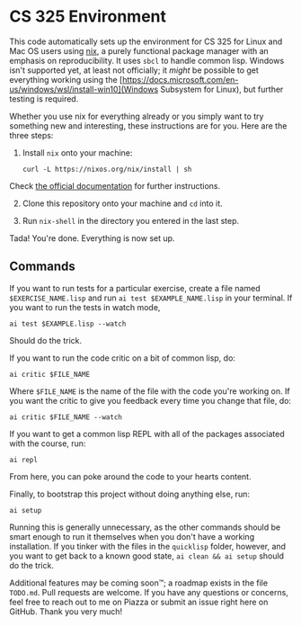 # CS 325 Environment

This code automatically sets up the environment for CS 325 for Linux and Mac OS users using [nix](https://nixos.org/), a purely functional package manager with an emphasis on reproducibility. It uses `sbcl` to handle common lisp. Windows isn't supported yet, at least not officially; it _might_ be possible to get everything working using the [https://docs.microsoft.com/en-us/windows/wsl/install-win10](Windows Subsystem for Linux), but further testing is required.

Whether you use nix for everything already or you simply want to try something new and interesting, these instructions are for you. Here are the three steps:

1. Install `nix` onto your machine:

   `curl -L https://nixos.org/nix/install | sh`

Check [the official documentation](https://nixos.org/download.html) for further instructions.

2. Clone this repository onto your machine and `cd` into it.

3. Run `nix-shell` in the directory you entered in the last step.

Tada! You're done. Everything is now set up.

## Commands

If you want to run tests for a particular exercise, create a file named `$EXERCISE_NAME.lisp` and run `ai test $EXAMPLE_NAME.lisp` in your terminal. If you want to run the tests in watch mode,

    ai test $EXAMPLE.lisp --watch

Should do the trick.

If you want to run the code critic on a bit of common lisp, do:

    ai critic $FILE_NAME

Where `$FILE_NAME` is the name of the file with the code you're working on. If you want the critic to give you feedback every time you change that file, do:

    ai critic $FILE_NAME --watch

If you want to get a common lisp REPL with all of the packages associated with the course, run:

    ai repl

From here, you can poke around the code to your hearts content.

Finally, to bootstrap this project without doing anything else, run:

    ai setup

Running this is generally unnecessary, as the other commands should be smart enough to run it themselves when you don't have a working installation. If you tinker with the files in the `quicklisp` folder, however, and you want to get back to a known good state, `ai clean && ai setup` should do the trick.

Additional features may be coming soon™; a roadmap exists in the file `TODO.md`. Pull requests are welcome. If you have any questions or concerns, feel free to reach out to me on Piazza or submit an issue right here on GitHub. Thank you very much!
